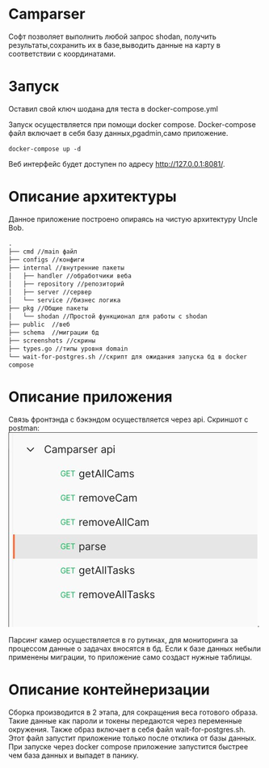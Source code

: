 # Camparser
Софт позволяет выполнить любой запрос shodan, получить результаты,сохранить их в базе,выводить данные на карту в соответствии с координатами.

# Запуск

Оставил свой ключ шодана для теста в docker-compose.yml

Запуск осуществляется при помощи docker compose.
Docker-compose файл включает в себя базу данных,pgadmin,само приложение.

```
docker-compose up -d
```

Веб интерфейс будет доступен по адресу http://127.0.0.1:8081/.


# Описание архитектуры
Данное приложение построено опираясь на чистую архитектуру Uncle Bob.
```
.
├── cmd //main файл 
├── configs //конфиги
├── internal //внутренние пакеты
│   ├── handler //обработчики веба
│   ├── repository //репозиторий
│   ├── server //сервер
│   └── service //бизнес логика
├── pkg //Общие пакеты
│   └── shodan //Простой функционал для работы с shodan
├── public  //веб
├── schema  //миграции бд
├── screenshots //скрины
├── types.go //типы уровня domain
└── wait-for-postgres.sh //скрипт для ожидания запуска бд в docker compose
```

# Описание приложения

Связь фронтэнда с бэкэндом осуществляется через api.
Скриншот с postman:
![Скриншот с postman](/screenshots/postman.jpg "Скриншот с postman").

Парсинг камер осуществляется в го рутинах, для мониторинга за процессом данные о задачах вносятся в бд.
Если к базе данных небыли применены миграции, то приложение само создаст нужные таблицы.


# Описание контейнеризации

Сборка производится в 2 этапа, для сокращения веса готового образа. Такие данные как пароли и токены передаются через переменные окружения. Также образ включает в себя файл wait-for-postgres.sh. Этот файл запустит приложение только после отклика от базы данных. При запуске через docker compose приложение запустится быстрее чем база данных и выпадет в панику.


